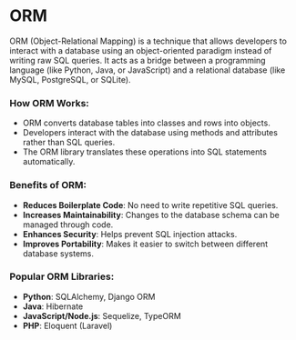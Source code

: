 # ORM
ORM (Object-Relational Mapping) is a technique that allows developers to interact with a database using an object-oriented paradigm instead of writing raw SQL queries. It acts as a bridge between a programming language (like Python, Java, or JavaScript) and a relational database (like MySQL, PostgreSQL, or SQLite).

### How ORM Works:
- ORM converts database tables into classes and rows into objects.
- Developers interact with the database using methods and attributes rather than SQL queries.
- The ORM library translates these operations into SQL statements automatically.

### Benefits of ORM:
- **Reduces Boilerplate Code**: No need to write repetitive SQL queries.
- **Increases Maintainability**: Changes to the database schema can be managed through code.
- **Enhances Security**: Helps prevent SQL injection attacks.
- **Improves Portability**: Makes it easier to switch between different database systems.

### Popular ORM Libraries:
- **Python**: SQLAlchemy, Django ORM
- **Java**: Hibernate
- **JavaScript/Node.js**: Sequelize, TypeORM
- **PHP**: Eloquent (Laravel)
